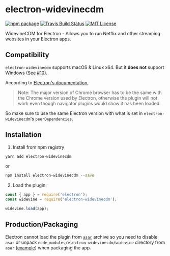 # electron-widevinecdm

[![npm package](https://img.shields.io/npm/v/electron-widevinecdm.svg)](https://www.npmjs.org/package/electron-widevinecdm)
[![Travis Build Status](https://travis-ci.org/quanglam2807/electron-widevinecdm.svg?branch=master)](https://travis-ci.org/quanglam2807/electron-widevinecdm)
[![MIT License](http://img.shields.io/:license-mit-blue.svg)](https://github.com/webcatalog/electron-widevinecdm/blob/master/LICENSE)

WidevineCDM for Electron - Allows you to run Netflix and other streaming websites in your Electron apps.

## Compatibility
`electron-widevinecdm` supports macOS & Linux x64. But it **does not** support Windows (See [#10](https://github.com/quanglam2807/electron-widevinecdm/issues/10#issuecomment-367436311)).

According to [Electron's documentation](https://github.com/electron/electron/blob/master/docs/tutorial/using-widevine-cdm-plugin.md),
> Note: The major version of Chrome browser has to be the same with the Chrome version used by Electron, otherwise the plugin will not work even though navigator.plugins would show it has been loaded.

So make sure to use the same Electron version with what is set in `electron-widevinecdm`'s `peerDependencies`.

## Installation
1. Install from npm registry
  ```bash
  yarn add electron-widevinecdm
  ```
  or
  ```bash
  npm install electron-widevinecdm --save
  ```
2. Load the plugin:
  ```js
  const { app } = require('electron');
  const widevine = require('electron-widevinecdm');

  widevine.load(app);
  ```

## Production/Packaging
Electron cannot load the plugin from [`asar`](https://electron.atom.io/docs/tutorial/application-packaging/) archive so you need to disable `asar` or unpack `node_modules/electron-widevinecdm/widevine` directory from `asar` ([example](https://github.com/webcatalog/molecule/blob/master/src/index.js#L37)) when packaging the app.
